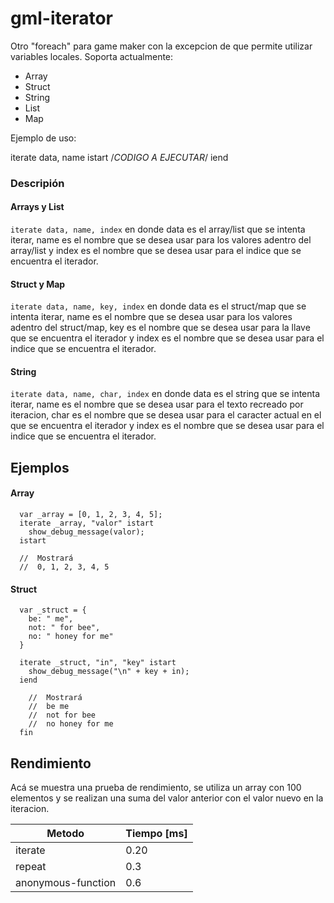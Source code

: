 # gml-iterator
Otro "foreach" para game maker con la excepcion de que permite utilizar variables locales. Soporta actualmente:
  * Array
  * Struct
  * String
  * List
  * Map

Ejemplo de uso:

iterate data, name istart
	/*CODIGO A EJECUTAR*/
iend

### Descripión

#### Arrays y List
```iterate data, name, index```
en donde data es el array/list que se intenta iterar, name es el nombre que se desea usar para los valores adentro del array/list y index es el nombre que se desea usar para el indice que se encuentra el iterador.

#### Struct y Map
```iterate data, name, key, index```
en donde data es el struct/map que se intenta iterar, name es el nombre que se desea usar para los valores adentro del struct/map, key es el nombre que se desea usar para la llave que se encuentra el iterador y index es el nombre que se desea usar para el indice que se encuentra el iterador.

#### String
```iterate data, name, char, index```
en donde data es el string que se intenta iterar, name es el nombre que se desea usar para el texto recreado por iteracion, char es el nombre que se desea usar para el caracter actual en el que se encuentra el iterador y index es el nombre que se desea usar para el indice que se encuentra el iterador.


## Ejemplos

#### Array
```
  var _array = [0, 1, 2, 3, 4, 5];  
  iterate _array, "valor" istart
    show_debug_message(valor);
  istart
  
  //  Mostrará
  //  0, 1, 2, 3, 4, 5
```

#### Struct
```
  var _struct = {
    be: " me",
    not: " for bee",
    no: " honey for me"
  }

  iterate _struct, "in", "key" istart
    show_debug_message("\n" + key + in);
  iend

    //  Mostrará
    //  be me
    //  not for bee
    //  no honey for me
  fin
```

## Rendimiento

Acá se muestra una prueba de rendimiento, se utiliza un array con 100 elementos y se realizan una suma del valor anterior con el valor nuevo en la iteracion.

| Metodo  			 | Tiempo [ms]      |
| ------------------ | ---------------- |
| iterate 			 | 0.20             |
| repeat  			 | 0.3              |
| anonymous-function | 0.6              |
